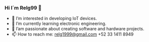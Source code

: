 ### Hi I´m Relg99 👋

- 💓 I’m interested in developing IoT devices.
- 🌱 I’m currently learning electronic engineering.
- 🤖 I’am passionate about creating software and hardware projects.
- 📫 How to reach me: relg1999@gmail.com +52 33 1411 8949
